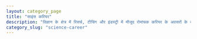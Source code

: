 ```yaml
---
layout: category_page
title: "साइंस करियर"
description: "विज्ञान के क्षेत्र में रिसर्च, टीचिंग और इंडस्ट्री में मौजूद रोमांचक करियर के अवसरों के बारे में जानें।"
category_slug: "science-career"
---
```

